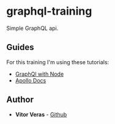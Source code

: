 # graphql-training
Simple GraphQL api.

## Guides

For this training I'm using these tutorials:
- [GraphQl with Node](https://www.howtographql.com/graphql-js/0-introduction/)
- [Apollo Docs](https://www.apollographql.com/docs/tutorial/introduction)

## Author

*  **Vitor Veras** - [Github](https://github.com/vitorverasm)

